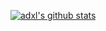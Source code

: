 [![adxl's github stats](https://github-readme-stats.vercel.app/api?username=adxl)](https://github.com/adxl?tab=repositories)
